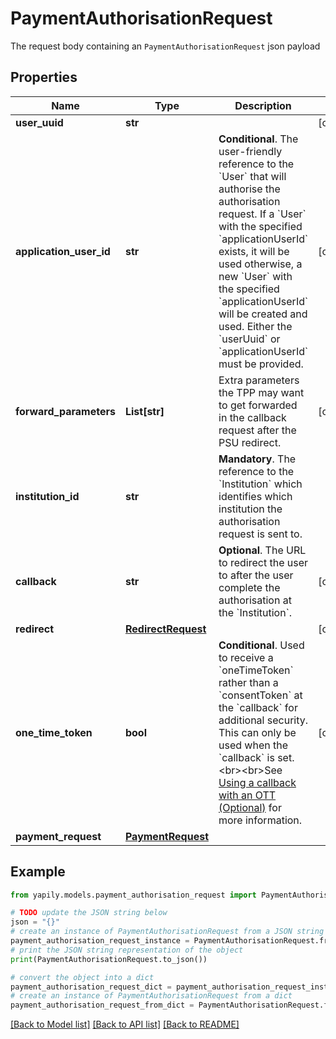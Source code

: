 # PaymentAuthorisationRequest

The request body containing an `PaymentAuthorisationRequest` json payload

## Properties

Name | Type | Description | Notes
------------ | ------------- | ------------- | -------------
**user_uuid** | **str** |  | [optional] 
**application_user_id** | **str** | __Conditional__. The user-friendly reference to the &#x60;User&#x60; that will authorise the authorisation request. If a &#x60;User&#x60; with the specified &#x60;applicationUserId&#x60; exists, it will be used otherwise, a new &#x60;User&#x60; with the specified &#x60;applicationUserId&#x60; will be created and used. Either the &#x60;userUuid&#x60; or &#x60;applicationUserId&#x60; must be provided. | [optional] 
**forward_parameters** | **List[str]** | Extra parameters the TPP may want to get forwarded in the callback request after the PSU redirect. | [optional] 
**institution_id** | **str** | __Mandatory__. The reference to the &#x60;Institution&#x60; which identifies which institution the authorisation request is sent to. | 
**callback** | **str** | __Optional__. The URL to redirect the user to after the user complete the authorisation at the &#x60;Institution&#x60;. | [optional] 
**redirect** | [**RedirectRequest**](RedirectRequest.md) |  | [optional] 
**one_time_token** | **bool** | __Conditional__. Used to receive a &#x60;oneTimeToken&#x60; rather than a &#x60;consentToken&#x60; at the &#x60;callback&#x60; for additional security. This can only be used when the &#x60;callback&#x60; is set. &lt;br&gt;&lt;br&gt;See [Using a callback with an OTT (Optional)](https://docs.yapily.com/pages/knowledge/yapily-concepts/callback_url/#using-a-callback-with-an-ott-optional) for more information. | [optional] 
**payment_request** | [**PaymentRequest**](PaymentRequest.md) |  | 

## Example

```python
from yapily.models.payment_authorisation_request import PaymentAuthorisationRequest

# TODO update the JSON string below
json = "{}"
# create an instance of PaymentAuthorisationRequest from a JSON string
payment_authorisation_request_instance = PaymentAuthorisationRequest.from_json(json)
# print the JSON string representation of the object
print(PaymentAuthorisationRequest.to_json())

# convert the object into a dict
payment_authorisation_request_dict = payment_authorisation_request_instance.to_dict()
# create an instance of PaymentAuthorisationRequest from a dict
payment_authorisation_request_from_dict = PaymentAuthorisationRequest.from_dict(payment_authorisation_request_dict)
```
[[Back to Model list]](../README.md#documentation-for-models) [[Back to API list]](../README.md#documentation-for-api-endpoints) [[Back to README]](../README.md)


